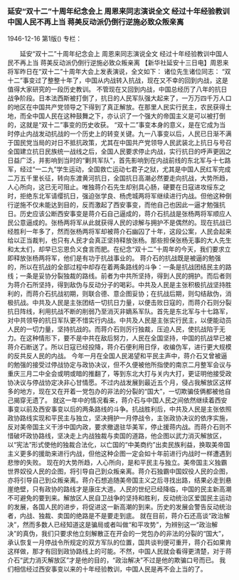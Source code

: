 ### 延安“双十二”十周年纪念会上  周恩来同志演说全文  经过十年经验教训中国人民不再上当  蒋美反动派仍倒行逆施必致众叛亲离

1946-12-16
第1版()
专栏：

　　延安“双十二”十周年纪念会上
    周恩来同志演说全文
    经过十年经验教训中国人民不再上当
    蒋美反动派仍倒行逆施必致众叛亲离
    【新华社延安十三日电】周恩来将军昨日在“双十二”十周年大会上发表演说，全文如下：
    诸位先生诸位同志：
    “双十二”事变过了整整十年了，中国从内战转入抗战，现在又不幸的回到内战，这是值得大家研究的一段历史教训。
    不管现在又回到内战，中国总经历了八年的抗日战争阶段。日本法西斯被打倒了，抗日的人民军队强大起来了，一万万四千万人口的地区在中国共产党领导之下得到了真正解放。在那里人民实行民主，农民获得土地，而全中国人民在这种鼓舞之下，亦认识了一个强大的帝国主义是可以被打倒的，这就是“双十二”事变的历史收获。
    “双十二”事变本身的意义，是在它成为当时停止内战发动抗战的一个历史上的转变关键。九一八事变以后，人民已日渐不满于国民党当局的对日不抵抗政策，尤其在中国共产党领导人民武装北上抗日与号召全国建立抗日民族统一战线之后，全国人民要求停止内战，实行抗日的呼声更因之日益广泛，并影响到当时的“剿共军队”，首先影响到在内战前线的东北军与十七路军，经过“一二九”学生运动，全国救亡运动七君子之狱，尤其是中国人民红军完成二万五千里长征，转向东渡黄河抗日，全国抗日高潮必然要走向抗战，大势所趋，人心所向，这已无可阻止。唯独蒋介石先生却别具心肠，硬要在日寇进攻绥东之时，拒绝东北军请缨抗日，强迫张学良、杨虎城两将军继续进行内战。但他这种倒行逆施不仅未能达到目的，反而激起了西安事变，而他自己也因此一逼才勉强抗日。历史应该公断西安事变是蒋介石自己逼成的，蒋介石抗战是张杨两将军顺应人民公意逼成的。张杨两将军从此就获得人民的谅解与拥护不是偶然的。现在抗战已经胜利一年多了，然而张杨两将军却被蒋介石幽囚了十年，这段公案，人民会起来给以正当裁判，也只有人民才会真正坚持释放张杨。那些担保张杨无事的大人先生和太太们，却早已忘恩负义食言而肥。在纪念“双十二”十周年的今天，我们要求立即释放张杨两将军，他们是有功于抗战事业的。
    蒋介石的抗战既是被逼的勉强的，所以在抗战的全部过程中却存在着两条路线的斗争：一条是抗战团结民主的路线；一条是妥协分裂独裁的路线。前者为中共所坚持，得到人民的拥护。而后者则为蒋介石所坚持，得到敌伪与反动分子的喝彩。中共及人民是主张积极抗战坚持胜利的，而蒋介石抗战初期，则联合德、意企图妥协；在抗战后期，则勾结敌伪，消极抗战。中共及人民是主张团结一切抗日力量，以便击败日寇的，而蒋介石则分裂抗日阵线，利用抗战不断的削弱乃至消灭非嫡系军队。首先是东北军与十七路军，对中共领导的抗日军队更不惜实行内战。中共及人民是主张实行民主，以便能动员人民的一切力量，坚持抗战的。而蒋介石则厉行独裁，压迫人民，使抗战陷于无力。在这种情形下，要不是中共在敌后努力，人民在全国坚持，中国的抗战早已被蒋介石断送了。所以日寇已经投降，蒋介石便利用日俘，收编伪军，进行更大规模的反共反人民的内战。
    今年一月在全国人民渴望和平民主声中，蒋介石又曾被逼的勉强的接受过停战协定与政协决议，但不久便被他所指使的南京二月整军会议与重庆三月二中全会或明或暗的推翻了，等到东北大打与关内大打，更证明他接受政协决议与停战协定决非心甘情愿。不过内战发展到最近五个月，侵占我解放区这样多的地方，现在又在开着一党包办的非法的分裂的“国大”，一切欺骗伎俩都被他自己揭穿无遗了。
    就这一年中的情况看来，蒋介石与中国人民之间依然继续着西安事变以前及西安事变以后的两条路线的斗争。抗战胜利后，中共及人民是主张依照政协路线实现和平民主与独立，坚决拥护一月停战令，主张政协决议的依序实施，反对美帝国主义干涉中国内政，要求撤退驻华美军，停止援蒋内战。而蒋介石则不惜破坏政协路线，坚决走上内战独裁与卖国的道路，他企图以武力消灭解放区，以“宪法”形式使他的独裁合法化，以亡国的“中美商约”出卖民族利益，换取美帝国主义更多的援助来进行内战，但他这种企图一定会如十年前进行内战时一样遭遇到悲惨的失败。
    现在的大势所趋，人心所向，是和平民主与独立。美帝国主义独霸世界奴役人民的企图，将引导自己到众叛亲离。蒋介石独霸中国奴役人民的企图，亦将引导自己到众叛亲离。蒋介石想追随美帝国主义之后寻找出路，结果必走到悬崖绝壁，只有政协的路线才是康庄大道。人民的世纪已经降临，中国的民主新高潮不可避免的要到来。解放区人民自卫战争的坚持和胜利，反动统治区爱国民主运动的发展，各国人民的进步，将促进这一新高潮的到来。历史的发展会警告反动统治者，内战、独裁、卖国的绝路是不是要走到底。
    就在目前，蒋介石还高谈“政治解决”，然而多数人已经知道这是骗局或者叫做“和平攻势”，为辨别这一“政治解决”的真伪，我们只要求他立刻解散正在开会的一党包办的非法的分裂的“国大”，承认恢复一月停战令所规定的双方军队的位置，国共谈判便可重开，蒋介石如果肯这样做，那才有回到政协路线上的可能。不然，中国人民就会看得更清楚，对于蒋介石“武力消灭解放区”才是他的目的，“政治解决”不过是他的欺骗口号而已。
    我们相信经过西安事变以来的十年经验教训，中国人民是再不会上当的了。
